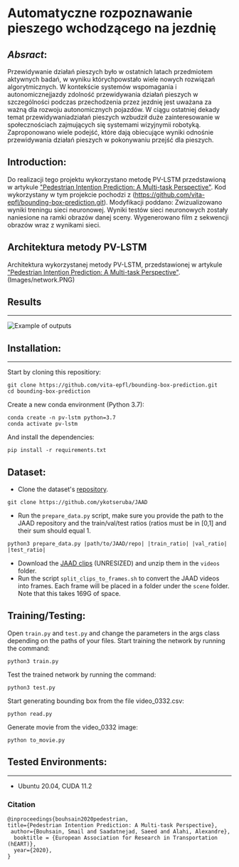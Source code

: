 # Automatyczne rozpoznawanie pieszego wchodzącego na jezdnię
<!-- # Pedestrian Intention Prediction: A Multi-task Perspective -->

## _Absract_:
Przewidywanie działań pieszych było w ostatnich latach przedmiotem aktywnych badań, w wyniku którychpowstało wiele nowych rozwiązań algorytmicznych. W kontekście systemów wspomagania i autonomicznejjazdy zdolność przewidywania działań pieszych w szczególności podczas przechodzenia przez jezdnię jest uważana za ważną dla rozwoju autonomicznych pojazdów. W ciągu ostatniej dekady temat przewidywaniadziałań pieszych wzbudził duże zainteresowanie w społecznościach zajmujących się systemami wizyjnymii robotyką.  Zaproponowano wiele podejść, które dają obiecujące wyniki odnośnie przewidywania działań pieszych w pokonywaniu przejść dla pieszych.

## Introduction:
Do realizacji tego projektu wykorzystano metodę PV-LSTM przedstawioną w artykule ["Pedestrian Intention Prediction: A Multi-task Perspective"](https://arxiv.org/abs/2010.10270). Kod wykorzystany w tym projekcie pochodzi z (https://github.com/vita-epfl/bounding-box-prediction.git). Modyfikacji poddano:
  Zwizualizowano wyniki treningu sieci neuronowej.
  Wyniki testów sieci neuronowych zostały naniesione na ramki obrazów danej sceny.
  Wygenerowano film z sekwencji obrazów wraz z wynikami sieci.

## Architektura metody PV-LSTM
Architektura wykorzystanej metody PV-LSTM, przedstawionej w artykule ["Pedestrian Intention Prediction: A Multi-task Perspective"](https://arxiv.org/abs/2010.10270).
(Images/network.PNG)

## Results
--------------
![Example of outputs](Images/visualizations.png)
  
## Installation:
------------
Start by cloning this repositiory:
```
git clone https://github.com/vita-epfl/bounding-box-prediction.git
cd bounding-box-prediction
```
Create a new conda environment (Python 3.7):
```
conda create -n pv-lstm python=3.7
conda activate pv-lstm
```
And install the dependencies:
```
pip install -r requirements.txt
```

## Dataset:
  
  * Clone the dataset's [repository](https://github.com/ykotseruba/JAAD).
  ```
  git clone https://github.com/ykotseruba/JAAD
  ```
  * Run the `prepare_data.py` script, make sure you provide the path to the JAAD repository and the train/val/test ratios (ratios must be in [0,1] and their sum should equal 1.
  ```
  python3 prepare_data.py |path/to/JAAD/repo| |train_ratio| |val_ratio| |test_ratio|
  ```
  * Download the [JAAD clips](http://data.nvision2.eecs.yorku.ca/JAAD_dataset/) (UNRESIZED) and unzip them in the `videos` folder.
  * Run the script `split_clips_to_frames.sh` to convert the JAAD videos into frames. Each frame will be placed in a folder under the `scene` folder. Note that this takes 169G of space.
  
  
## Training/Testing:
Open `train.py` and `test.py` and change the parameters in the args class depending on the paths of your files.
Start training the network by running the command:
```
python3 train.py
```
Test the trained network by running the command:
```
python3 test.py
```
Start generating bounding box from the file video_0332.csv:
```
python read.py
```
Generate movie from the video_0332 image:
```
python to_movie.py
```

## Tested Environments:
------------
  * Ubuntu 20.04, CUDA 11.2


### Citation

```
@inproceedings{bouhsain2020pedestrian,
title={Pedestrian Intention Prediction: A Multi-task Perspective},
 author={Bouhsain, Smail and Saadatnejad, Saeed and Alahi, Alexandre},
  booktitle = {European Association for Research in Transportation  (hEART)},
  year={2020},
}
```
